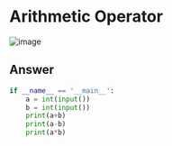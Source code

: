 # Arithmetic Operator
![image](https://github.com/user-attachments/assets/b2bf6f26-b6ee-4008-8be6-3d0fbeab197f)
## Answer
```python
if __name__ == '__main__':
    a = int(input())
    b = int(input())
    print(a+b)
    print(a-b)
    print(a*b)
```

